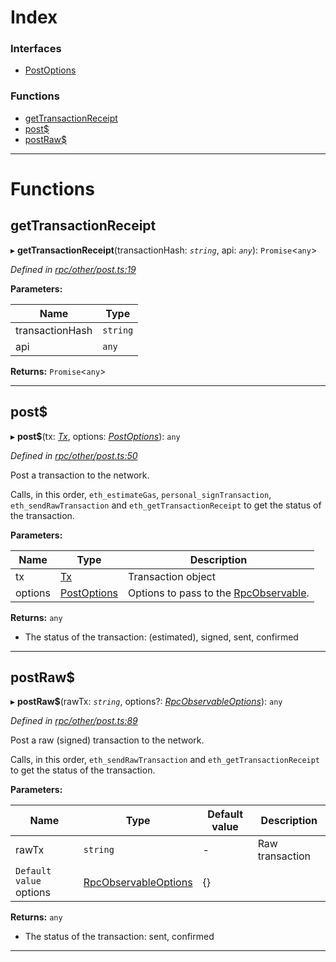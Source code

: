 

# Index

### Interfaces

* [PostOptions](../interfaces/_rpc_other_post_.postoptions.md)

### Functions

* [getTransactionReceipt](_rpc_other_post_.md#gettransactionreceipt)
* [post$](_rpc_other_post_.md#post_)
* [postRaw$](_rpc_other_post_.md#postraw_)

---

# Functions

<a id="gettransactionreceipt"></a>

##  getTransactionReceipt

▸ **getTransactionReceipt**(transactionHash: *`string`*, api: *`any`*): `Promise`<`any`>

*Defined in [rpc/other/post.ts:19](https://github.com/paritytech/js-libs/blob/43c9624/packages/light.js/src/rpc/other/post.ts#L19)*

**Parameters:**

| Name | Type |
| ------ | ------ |
| transactionHash | `string` |
| api | `any` |

**Returns:** `Promise`<`any`>

___
<a id="post_"></a>

##  post$

▸ **post$**(tx: *[Tx](_types_.md#tx)*, options: *[PostOptions](../interfaces/_rpc_other_post_.postoptions.md)*): `any`

*Defined in [rpc/other/post.ts:50](https://github.com/paritytech/js-libs/blob/43c9624/packages/light.js/src/rpc/other/post.ts#L50)*

Post a transaction to the network.

Calls, in this order, `eth_estimateGas`, `personal_signTransaction`, `eth_sendRawTransaction` and `eth_getTransactionReceipt` to get the status of the transaction.

**Parameters:**

| Name | Type | Description |
| ------ | ------ | ------ |
| tx | [Tx](_types_.md#tx) |  Transaction object |
| options | [PostOptions](../interfaces/_rpc_other_post_.postoptions.md) |  Options to pass to the [RpcObservable](../interfaces/_types_.rpcobservable.md). |

**Returns:** `any`
- The status of the transaction: (estimated), signed, sent, confirmed

___
<a id="postraw_"></a>

##  postRaw$

▸ **postRaw$**(rawTx: *`string`*, options?: *[RpcObservableOptions](../interfaces/_types_.rpcobservableoptions.md)*): `any`

*Defined in [rpc/other/post.ts:89](https://github.com/paritytech/js-libs/blob/43c9624/packages/light.js/src/rpc/other/post.ts#L89)*

Post a raw (signed) transaction to the network.

Calls, in this order, `eth_sendRawTransaction` and `eth_getTransactionReceipt` to get the status of the transaction.

**Parameters:**

| Name | Type | Default value | Description |
| ------ | ------ | ------ | ------ |
| rawTx | `string` | - |  Raw transaction |
| `Default value` options | [RpcObservableOptions](../interfaces/_types_.rpcobservableoptions.md) |  {} |

**Returns:** `any`
- The status of the transaction: sent, confirmed

___

